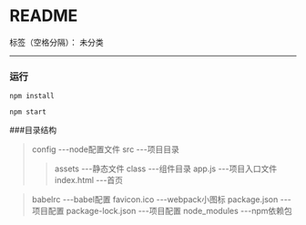 ﻿# README

标签（空格分隔）： 未分类

---


### 运行

```
npm install

npm start
```

###目录结构

> config  ---node配置文件
> src  ---项目目录
>>assets ---静态文件
>>class ---组件目录
>>app.js ---项目入口文件
>>index.html ---首页

> babelrc     ---babel配置
> favicon.ico ---webpack小图标
> package.json ---项目配置
> package-lock.json ---项目配置
> node_modules ---npm依赖包





